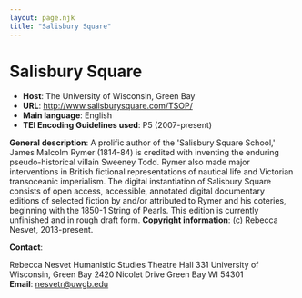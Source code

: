 ```yaml
---
layout: page.njk
title: "Salisbury Square"
---
```

# Salisbury Square
* **Host**: The University of Wisconsin, Green Bay
* **URL**: <http://www.salisburysquare.com/TSOP/>
* **Main language**: English
* **TEI Encoding Guidelines used**: P5 (2007-present)


**General description**: A prolific author of the 'Salisbury Square School,' James Malcolm Rymer (1814-84) is credited with inventing the enduring pseudo-historical villain Sweeney Todd. Rymer also made major interventions in British fictional representations of nautical life and Victorian transoceanic imperialism. The digital instantiation of Salisbury Square consists of open access, accessible, annotated digital documentary editions of selected fiction by and/or attributed to Rymer and his coteries, beginning with the 1850-1 String of Pearls. This edition is currently unfinished and in rough draft form.
**Copyright information**: (c) Rebecca Nesvet, 2013-present.


**Contact**:


Rebecca Nesvet
Humanistic Studies
Theatre Hall 331
University of Wisconsin, Green Bay
2420 Nicolet Drive
Green Bay WI 54301
**Email**: [nesvetr@uwgb.edu](mailto:nesvetr@uwgb.edu "nesvetr@uwgb.edu")